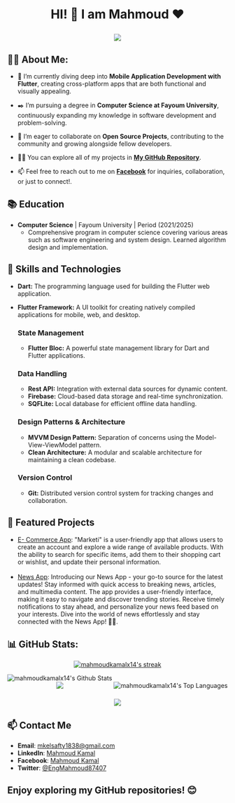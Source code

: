 <h1 align="center">HI! 👋 <!-- <img src="https://raw.githubusercontent.com/MartinHeinz/MartinHeinz/master/wave.gif" width="25px"> --> I am Mahmoud ♥
<p align="center">
  <img src="https://readme-typing-svg.demolab.com/?lines=+{وَ+قُلْ+رَبِّ+زِدْنِي+عِلْماً}+قال+تعالى" style="color:black" />
</p>
</h1>

<!-- # Hello! <img src="https://raw.githubusercontent.com/MartinHeinz/MartinHeinz/master/wave.gif" width="30px"> My Name is Mahmoud Kamal, Welcome To My Github Profile ♥  -->











## 🙋‍♂️ About Me:

- 🌱 I’m currently diving deep into **Mobile Application Development with Flutter**, creating cross-platform apps that are both functional and visually appealing.

- ✒️ I’m pursuing a degree in **Computer Science at Fayoum University**, continuously expanding my knowledge in software development and problem-solving.

- 👯 I’m eager to collaborate on **Open Source Projects**, contributing to the community and growing alongside fellow developers.

- 👨‍💻 You can explore all of my projects in **[My GitHub Repository](https://github.com/mahmoudkamalx14?tab=repositories)**.

- 📫 Feel free to reach out to me on **[Facebook](https://www.facebook.com/mahmoudkamalx14)** for inquiries, collaboration, or just to connect!.
  


## 📚 Education 

- **Computer Science** | Fayoum University | Period (2021/2025)
  - Comprehensive program in computer science covering various areas such as software engineering and system design. Learned algorithm design and implementation.


## 🚀 Skills and Technologies

  - **Dart:** The programming language used for building the Flutter web application.
  - **Flutter Framework:** A UI toolkit for creating natively compiled applications for mobile, web, and desktop.

    ### State Management
     - **Flutter Bloc:** A powerful state management library for Dart and Flutter applications.

    ### Data Handling
     - **Rest API:** Integration with external data sources for dynamic content.
     - **Firebase:** Cloud-based data storage and real-time synchronization.
     - **SQFLite:** Local database for efficient offline data handling.

    ### Design Patterns & Architecture
     - **MVVM Design Pattern:** Separation of concerns using the Model-View-ViewModel pattern.
     - **Clean Architecture:** A modular and scalable architecture for maintaining a clean codebase.

    ### Version Control
     - **Git:** Distributed version control system for tracking changes and collaboration.


## 🌟 Featured Projects

- [E- Commerce App](https://github.com/mahmoudkamalx14/Marketi):
  "Marketi" is a user-friendly app that allows users to create an account and explore a wide range of available products.
  With the ability to search for specific items, add them to their shopping cart or wishlist,
  and update their personal information.
  <br><br>
- [News App](https://github.com/mahmoudkamalx14/News-App):
  Introducing our News App - your go-to source for the latest updates! Stay informed with quick access to breaking news, articles, and multimedia content. The app provides a user-friendly interface, making it easy to navigate and discover trending stories. Receive timely notifications to stay ahead, and personalize your news feed based on your interests. Dive into the world of news effortlessly and stay connected with the News App! 📰📲.


## 📊 GitHub Stats:


<p align="center">
    <a href="https://github.com/mahmoudkamalx14/github-readme-streak-stats">
        <img title="🔥 Get streak stats for your profile at git.io/streak-stats" alt="mahmoudkamalx14's streak" src="https://github-readme-streak-stats.herokuapp.com/?user=mahmoudkamalx14&theme=black-ice&hide_border=true&stroke=0000&background=060A0CD0"/>
    </a>
  
</p>

<a href="https:https://github.com/mahmoudkamalx14/github-readme-stats">
    <img align="left"  alt="mahmoudkamalx14's Github Stats" src="https://github-readme-stats.vercel.app/api?username=mahmoudkamalx14&show_icons=true&count_private=true&theme=react&hide_border=true&bg_color=0D1117" /></a>
<a href="https://github.com/mahmoudkamalx14/github-readme-stats">
    <img align="right" alt="mahmoudkamalx14's Top Languages" src="https://github-readme-stats.vercel.app/api/top-langs/?username=mahmoudkamalx14&langs_count=8&count_private=true&layout=compact&theme=react&hide_border=true&bg_color=0D1117" /></a>
<br>



<div align="center">
    <img src="https://user-images.githubusercontent.com/73097560/115834477-dbab4500-a447-11eb-908a-139a6edaec5c.gif" />
</div>


<h3 align="center">
    <img src="https://readme-typing-svg.herokuapp.com/?font=Righteous&size=25&center=true&vCenter=true&width=500&height=70&duration=4000&lines=Thanks+for+visiting!+❤️;I'm+Long+Life+Learner">
</h3>



## 📫 Contact Me

- **Email**:    [mkelsafty1838@gmail.com](mailto:mkelsafty1838@gmail.com)
- **LinkedIn**: [Mahmoud Kamal](https://www.linkedin.com/in/mahmoudkamal14/)
- **Facebook**: [Mahmoud Kamal](https://www.facebook.com/mahmoudkamalx14)
- **Twitter**:  [@EngMahmoud87407](https://twitter.com/EngMahmoud87407)
  

## Enjoy exploring my GitHub repositories! 😊
